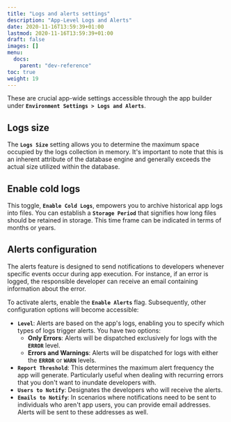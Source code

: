 ```yaml
---
title: "Logs and alerts settings"
description: "App-Level Logs and Alerts"
date: 2020-11-16T13:59:39+01:00
lastmod: 2020-11-16T13:59:39+01:00
draft: false
images: []
menu:
  docs:
    parent: "dev-reference"
toc: true
weight: 19
---
```


These are crucial app-wide settings accessible through the app builder under **`Environment Settings > Logs and Alerts`**.

## **Logs size**

The **`Logs Size`** setting allows you to determine the maximum space occupied by the logs collection in memory. It's important to note that this is an inherent attribute of the database engine and generally exceeds the actual size utilized within the database.

## **Enable cold logs**

This toggle, **`Enable Cold Logs`**, empowers you to archive historical app logs into files. You can establish a **`Storage Period`** that signifies how long files should be retained in storage. This time frame can be indicated in terms of months or years.

## **Alerts configuration**

The alerts feature is designed to send notifications to developers whenever specific events occur during app execution. For instance, if an error is logged, the responsible developer can receive an email containing information about the error.

To activate alerts, enable the **`Enable Alerts`** flag. Subsequently, other configuration options will become accessible:

- **`Level`**: Alerts are based on the app's logs, enabling you to specify which types of logs trigger alerts. You have two options:
  - **Only Errors**: Alerts will be dispatched exclusively for logs with the **`ERROR`** level.
  - **Errors and Warnings**: Alerts will be dispatched for logs with either the **`ERROR`** or **`WARN`** levels.
- **`Report Threshold`**: This determines the maximum alert frequency the app will generate. Particularly useful when dealing with recurring errors that you don't want to inundate developers with.
- **`Users to Notify`**: Designates the developers who will receive the alerts.
- **`Emails to Notify`**: In scenarios where notifications need to be sent to individuals who aren't app users, you can provide email addresses. Alerts will be sent to these addresses as well.



